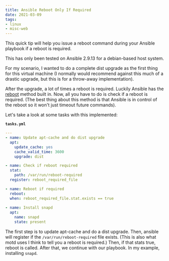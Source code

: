 ```yaml
---
title: Ansible Reboot Only If Required
date: 2021-03-09
tags:
- linux
- misc-web
---
```

This quick tip will help you issue a reboot command during your Ansible playbook if a reboot is required.

<!--more-->

This has only been tested on Ansible 2.9.13 for a debian-based host system.

For my scenario, I wanted to do a complete dist upgrade as the first thing for this virtual machine (I normally would recommend against this much of a drastic upgrade, but this is for a throw-away implementation).

After the upgrade, a lot of times a reboot is required.  Luckily Ansible has the [reboot](https://docs.ansible.com/ansible/latest/collections/ansible/builtin/reboot_module.html) method built in.  Now, all you have to do is check if a reboot is required.  (The best thing about this method is that Ansible is in control of the reboot so it won't just timeout future commands).

Let's take a look at some tasks with this implemented: 

**`tasks.yml`**
```yaml
---
- name: Update apt-cache and do dist upgrade
  apt:
    update_cache: yes
    cache_valid_time: 3600
    upgrade: dist

- name: Check if reboot required
  stat:
    path: /var/run/reboot-required
  register: reboot_required_file

- name: Reboot if required
  reboot:
  when: reboot_required_file.stat.exists == true
  
- name: Install snapd
  apt:
    name: snapd
    state: present
```

The first step is to update apt-cache and do a dist upgrade.  Then, ansible will register if the `/var/run/reboot-required` file exists. (This is also what motd uses I think to tell you a reboot is required.)  Then, if that stats true, reboot is called.  After that, we continue with our playbook.  In my example, installing `snapd`.